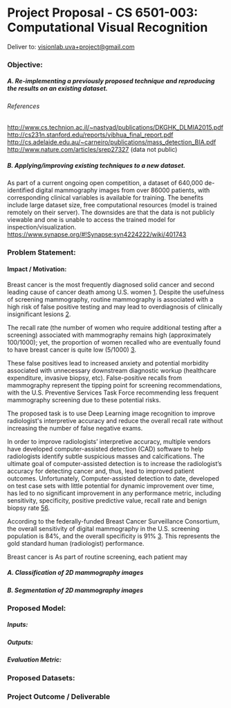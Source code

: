 


# Project Proposal - CS 6501-003: Computational Visual Recognition

Deliver to: 
visionlab.uva+project@gmail.com



### Objective: 

##### A. Re-implementing a previously proposed technique and reproducing the results on an existing dataset.

###### References
http://www.cs.technion.ac.il/~nastyad/publications/DKGHK_DLMIA2015.pdf  
http://cs231n.stanford.edu/reports/vibhua_final_report.pdf  
http://cs.adelaide.edu.au/~carneiro/publications/mass_detection_BIA.pdf  
http://www.nature.com/articles/srep27327 (data not public)  


##### B. Applying/improving existing techniques to a new dataset.
As part of a current ongoing open competition, a dataset of 640,000 de-identified digital mammography images from over 86000 patients, with corresponding clinical variables is available for training. The benefits include large dataset size, free computational resources (model is trained remotely on their server). The downsides are that the data is not publicly viewable and one is unable to access the trained model for inspection/visualization.  
https://www.synapse.org/#!Synapse:syn4224222/wiki/401743  



### Problem Statement: 

#### Impact / Motivation: 
Breast cancer is the most frequently diagnosed solid cancer and second leading cause of cancer death among U.S. women [1](http://www.cancer.org/cancer/breastcancer/detailedguide/breast-cancer-key-statistics). Despite the usefulness of screening mammography, routine mammography is associated with a high risk of false positive testing and may lead to overdiagnosis of clinically insignificant lesions [2](http://www.ncbi.nlm.nih.gov/pubmed/26501536). 

The recall rate (the number of women who require additional testing after a screening) associated with mammography remains high (approximately 100/1000); yet, the proportion of women recalled who are eventually found to have breast cancer is quite low (5/1000) [3](http://www.ncbi.nlm.nih.gov/pubmed/26501537). 

These false positives lead to increased anxiety and potential morbidity associated with unnecessary downstream diagnostic workup (healthcare expenditure, invasive biopsy, etc). False-positive recalls from mammography represent the tipping point for screening recommendations, with the U.S. Preventive Services Task Force recommending less frequent mammography screening due to these potential risks.

The proposed task is to use Deep Learning image recognition to improve radiologist's interpretive accuracy and reduce the overall recall rate without increasing the number of false negative exams.

In order to improve radiologists’ interpretive accuracy, multiple vendors have developed computer-assisted detection (CAD) software to help radiologists identify subtle suspicious masses and calcifications. The ultimate goal of computer-assisted detection is to increase the radiologist’s accuracy for detecting cancer and, thus, lead to improved patient outcomes. Unfortunately, Computer-assisted detection to date, developed on test case sets with little potential for dynamic improvement over time, has led to no significant improvement in any performance metric, including sensitivity, specificity, positive predictive value, recall rate and benign biopsy rate [5](http://www.ncbi.nlm.nih.gov/pubmed/17409321)[6](http://www.ncbi.nlm.nih.gov/pubmed/26414882).

According to the federally-funded Breast Cancer Surveillance Consortium, the overall sensitivity of digital mammography in the U.S. screening population is 84%, and the overall specificity is 91% [3](http://www.ncbi.nlm.nih.gov/pubmed/26501537). This represents the gold standard human (radiologist) performance.


Breast cancer is As part of routine screening, each patient may 

##### A. Classification of 2D mammography images


##### B. Segmentation of 2D mammography images



### Proposed Model: 

##### Inputs: 

##### Outputs: 

##### Evaluation Metric:



### Proposed Datasets: 

##### 
##### 
##### 
##### 



### Project Outcome / Deliverable

##### 
##### 

